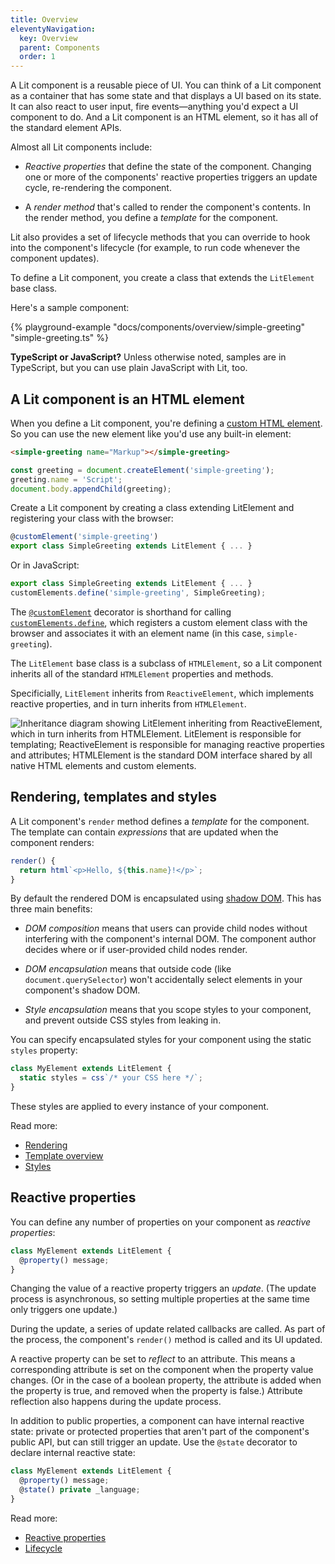 ```yaml
---
title: Overview
eleventyNavigation:
  key: Overview
  parent: Components
  order: 1
---
```


A Lit component is a reusable piece of UI. You can think of a Lit component as a container that has some state and that displays a UI based on its state. It can also react to user input, fire events—anything you'd expect a UI component to do. And a Lit component is an HTML element, so it has all of the standard element APIs.

 Almost all Lit components include:

*   *Reactive properties* that define the state of the component. Changing one or more of the components' reactive properties triggers an update cycle, re-rendering the component.

*   A *render method* that's called to render the component's contents. In the render method, you define a *template* for the component.

Lit also provides a set of lifecycle methods that you can override to hook into the component's lifecycle (for example, to run code whenever the component updates).

To define a Lit component, you create a class that extends the `LitElement` base class.

Here's a sample component:

{% playground-example "docs/components/overview/simple-greeting" "simple-greeting.ts" %}

<div class="alert alert-info">

**TypeScript or JavaScript?** Unless otherwise noted, samples are in TypeScript, but you can use plain JavaScript with Lit, too.

</div>

## A Lit component is an HTML element

When you define a Lit component, you're defining a [custom HTML element](https://developer.mozilla.org/en-US/docs/Web/Web_Components/Using_custom_elements). So you can use the new element like you'd use any built-in element:

```html
<simple-greeting name="Markup"></simple-greeting>
```

```js
const greeting = document.createElement('simple-greeting');
greeting.name = 'Script';
document.body.appendChild(greeting);
```

Create a Lit component by creating a class extending LitElement and registering your class with the browser:

```ts
@customElement('simple-greeting')
export class SimpleGreeting extends LitElement { ... }
```

Or in JavaScript:

```js
export class SimpleGreeting extends LitElement { ... }
customElements.define('simple-greeting', SimpleGreeting);
```

The [`@customElement`](/api/modules/_lit_element_.html#customelement) decorator is shorthand for calling [`customElements.define`](https://developer.mozilla.org/en-US/docs/Web/API/CustomElementRegistry/define), which registers a custom element class with the browser and associates it with an element name (in this case, `simple-greeting`).

The `LitElement` base class is a subclass of `HTMLElement`, so a Lit component inherits all of the standard `HTMLElement` properties and methods.

Specificially, `LitElement` inherits from `ReactiveElement`, which implements reactive properties, and in turn inherits from `HTMLElement`.

<img class="centered-image" alt="Inheritance diagram showing LitElement inheriting from ReactiveElement, which in turn inherits from HTMLElement. LitElement is responsible for templating; ReactiveElement is responsible for managing reactive properties and attributes; HTMLElement is the standard DOM interface shared by all native HTML elements and custom elements." src="/images/docs/components/lit-element-inheritance.png">

## Rendering, templates and styles

A Lit component's `render` method defines a *template* for the component. The template can contain *expressions* that are updated when the component renders:

```js
render() {
  return html`<p>Hello, ${this.name}!</p>`;
}
```

By default the rendered DOM is encapsulated using [shadow DOM](/docs/components/shadow-dom/). This has three main benefits:

*   *DOM composition* means that users can provide child nodes without interfering with the component's internal DOM. The component author decides where or if user-provided child nodes render.

*   *DOM encapsulation* means that outside code (like `document.querySelector`) won't accidentally select elements in your component's shadow DOM.

*   *Style encapsulation* means that you scope styles to your component, and prevent outside CSS styles from leaking in.

You can specify encapsulated styles for your component using the static `styles` property:

```ts
class MyElement extends LitElement {
  static styles = css`/* your CSS here */`;
}
```

These styles are applied to every instance of your component.

Read more:

*   [Rendering](/docs/components/rendering/)
*   [Template overview](/docs/templates/overview/)
*   [Styles](/docs/components/styles/)

## Reactive properties

You can define any number of properties on your component as *reactive properties*:

```ts
class MyElement extends LitElement {
  @property() message;
}
```

Changing the value of a reactive property triggers an *update*. (The update process is asynchronous, so setting multiple properties at the same time only triggers one update.)

During the update, a series of update related callbacks are called. As part of the process, the component's `render()` method is called and its UI updated.

A reactive property can be set to *reflect* to an attribute. This means a corresponding attribute is set on the component when the property value changes. (Or in the case of a boolean property, the attribute is added when the property is true, and removed when the property is false.) Attribute reflection also happens during the update process.

In addition to public properties, a component can have internal reactive state: private or protected properties that aren't part of the component's public API, but can still trigger an update. Use the `@state` decorator to declare internal reactive state:

```ts
class MyElement extends LitElement {
  @property() message;
  @state() private _language;
}
```

Read more:

*   [Reactive properties](/docs/components/properties)
*   [Lifecycle](/docs/components/lifecycle)
